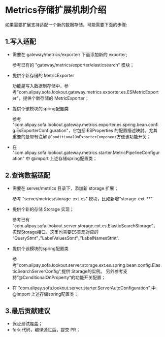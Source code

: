 # Metrics存储扩展机制介绍

如果需要扩展支持适配一个新的数据存储，可能需要下面的步骤:

## 1.写入适配

- 需要在 gateway/metrics/exporter/ 下面添加新的 exporter;

  参考已有的 "gateway/metrics/exporter/elasticsearch" 模块；
  
- 提供个新存储的 MetricExporter

  功能是写入数据到存储中，参考"com.alipay.sofa.lookout.gateway.metrics.exporter.es.ESMetricExporter"，提供个新存储的 MetricExporter；

- 提供个该模块的spring配置类

  参考 "com.alipay.sofa.lookout.gateway.metrics.exporter.es.spring.bean.config.EsExporterConfiguration"，它包括 ESProperties 的配置描述映射。尤其重要的是带有注解 `@ConditionalOnExporterComponent`方便该功能开关；
  
- 在 "com.alipay.sofa.lookout.gateway.metrics.starter.MetricPipelineConfiguration" 中 @import 上述存储spring配置类；
  
## 2.查询数据适配

- 需要在 server/metrics 目录下，添加新 storage 扩展；

  参考  “server/metrics/storage-ext-es” 模块，比如新增“storage-ext-**”
  
- 提供个新的存储 Storage 实现；

  参考已有 “com.alipay.sofa.lookout.server.storage.ext.es.ElasticSearchStorage”，实现Storage接口。这里也需要ES实现对应的 “QueryStmt”，”LabelValuesStmt“，”LabelNamesStmt“.
  
- 提供个该模块的spring配置类

  参考"com.alipay.sofa.lookout.server.storage.ext.es.spring.bean.config.ElasticSearchServerConfig",提供 Storage的实例。
  另外参考支持”@ConditionalOnProperty“的功能开关配置；
  
- 在 "com.alipay.sofa.lookout.server.starter.ServerAutoConfiguration" 中 @import 上述存储spring配置类；

## 3.最后贡献建议

- 保证测试覆盖；
- fork 代码，编译通过后，提交 PR；
  
